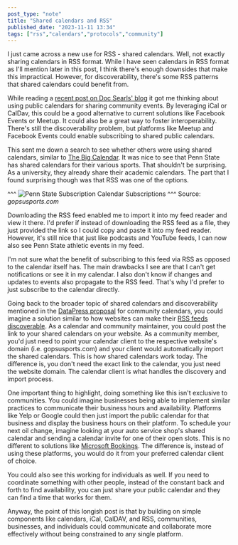 ```yaml
---
post_type: "note" 
title: "Shared calendars and RSS"
published_date: "2023-11-11 13:34"
tags: ["rss","calendars","protocols","community"]
---
```


I just came across a new use for RSS - shared calendars. Well, not exactly sharing calendars in RSS format. While I have seen calendars in RSS format as I'll mention later in this post, I think there's enough downsides that make this impractical. However, for discoverability, there's some RSS patterns that shared calendars could benefit from.  

While reading a [recent post on Doc Searls' blog](https://doc.searls.com/2023/11/09/datepress/) it got me thinking about using public calendars for sharing community events. By leveraging iCal or CalDav, this could be a good alternative to current solutions like Facebook Events or Meetup. It could also be a great way to foster interoperability. There's still the discoverability problem, but platforms like Meetup and Facebook Events could enable subscribing to shared public calendars.

This sent me down a search to see whether others were using shared calendars, similar to [The Big Calendar](https://bsquarebulletin.com/test-calendar/?r34icsym=202312). It was nice to see that Penn State has shared calendars for their various sports. That shouldn't be surprising. As a university, they already share their academic calendars. The part that I found surprising though was that RSS was one of the options. 

^^^
![Penn State Subscription Calendar Subscriptions](/assets/images/feed/rss-community-calendars.png)
^^^ Source: *gopsusports.com*

Downloading the RSS feed enabled me to import it into my feed reader and view it there. I'd prefer if instead of downloading the RSS feed as a file, they just provided the link so I could copy and paste it into my feed reader. However, it's still nice that just like podcasts and YouTube feeds, I can now also see Penn State athletic events in my feed. 

I'm not sure what the benefit of subscribing to this feed via RSS as opposed to the calendar itself has. The main drawbacks I see are that I can't get notifications or see it in my calendar. I also don't know if changes and updates to events also propagate to the RSS feed. That's why I'd prefer to just subscribe to the calendar directly. 

Going back to the broader topic of shared calendars and discoverability mentioned in the [DataPress proposal](https://bsquarebulletin.com/test-calendar/?r34icsym=202312) for community calendars, you could imagine a solution similar to how websites can make their [RSS feeds discoverable](https://blog.jim-nielsen.com/2021/automatically-discoverable-rss-feeds/). As a calendar and community maintainer, you could post the link to your shared calendars on your website. As a community member, you'd just need to point your calendar client to the respective website's domain (i.e. gopsusports.com) and your client would automatically import the shared calendars. This is how shared calendars work today. The difference is, you don't need the exact link to the calendar, you just need the website domain. The calendar client is what handles the discovery and import process.  

One important thing to highlight, doing something like this isn't exclusive to communities. You could imagine businesses being able to implement similar practices to communicate their business hours and availability. Platforms like Yelp or Google could then just import the public calendar for that business and display the business hours on their platform. To schedule your next oil change, imagine looking at your auto service shop's shared calendar and sending a calendar invite for one of their open slots. This is no different to solutions like [Microsoft Bookings](https://www.microsoft.com/microsoft-365/business/scheduling-and-booking-app). The difference is, instead of using these platforms, you would do it from your preferred calendar client of choice. 

You could also see this working for individuals as well. If you need to coordinate something with other people, instead of the constant back and forth to find availability, you can just share your public calendar and they can find a time that works for them. 

Anyway, the point of this longish post is that by building on simple components like calendars, iCal, CalDAV, and RSS, communities, businesses, and individuals could communicate and collaborate more effectively without being constrained to any single platform. 